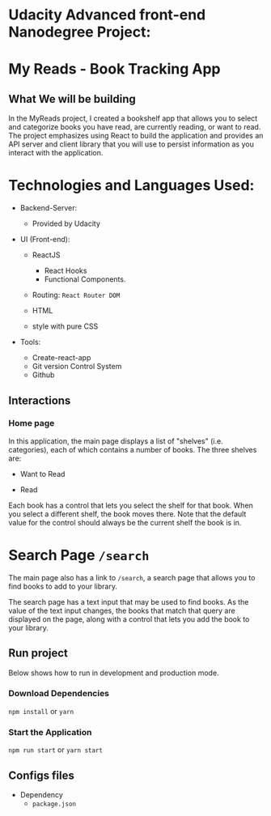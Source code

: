# Udacity Advanced front-end Nanodegree Project:

# My Reads - Book Tracking App

## What We will be building

In the MyReads project, I created a bookshelf app that allows you to select and categorize books you have read, are currently reading, or want to read. The project emphasizes using React to build the application and provides an API server and client library that you will use to persist information as you interact with the application.

# Technologies and Languages Used:

- Backend-Server:
  - Provided by Udacity
- UI (Front-end):

  - ReactJS

    - React Hooks
    - Functional Components.

  - Routing: `React Router DOM`
  - HTML
  - style with pure CSS

- Tools:
  - Create-react-app
  - Git version Control System
  - Github

## Interactions

### Home page

In this application, the main page displays a list of "shelves" (i.e. categories), each of which contains a number of books. The three shelves are:

- Want to Read

- Read

Each book has a control that lets you select the shelf for that book. When you select a different shelf, the book moves there. Note that the default value for the control should always be the current shelf the book is in.


# Search Page `/search`

The main page also has a link to `/search`, a search page that allows you to find books to add to your library.


The search page has a text input that may be used to find books. As the value of the text input changes, the books that match that query are displayed on the page, along with a control that lets you add the book to your library.


## Run project

Below shows how to run in development and production mode.

### Download Dependencies

`npm install` or `yarn`

### Start the Application

`npm run start` or `yarn start`

## Configs files

- Dependency
  - `package.json`


